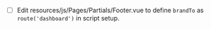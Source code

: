 -   [ ] Edit resources/js/Pages/Partials/Footer.vue to define `brandTo` as `route('dashboard')` in script setup.
